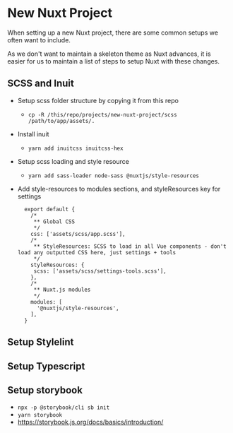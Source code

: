 # New Nuxt Project
When setting up a new Nuxt project, there are some common setups we often want to include.

As we don't want to maintain a skeleton theme as Nuxt advances, it is easier for us to maintain a list of steps to setup Nuxt with these changes.

## SCSS and Inuit

- Setup scss folder structure by copying it from this repo
    - `cp -R /this/repo/projects/new-nuxt-project/scss /path/to/app/assets/.`
- Install inuit
    - `yarn add inuitcss inuitcss-hex`
- Setup scss loading and style resource
    - `yarn add sass-loader node-sass @nuxtjs/style-resources`
- Add style-resources to modules sections, and styleResources key for settings

        export default {
          /*
           ** Global CSS
           */
          css: ['assets/scss/app.scss'],
          /*
           ** StyleResources: SCSS to load in all Vue components - don't load any outputted CSS here, just settings + tools
           */
          styleResources: {
           scss: ['assets/scss/settings-tools.scss'],
          },
          /*
           ** Nuxt.js modules
           */
          modules: [
            '@nuxtjs/style-resources',
          ],
        }

## Setup Stylelint

## Setup Typescript

## Setup storybook
- `npx -p @storybook/cli sb init`
- `yarn storybook`
- https://storybook.js.org/docs/basics/introduction/
